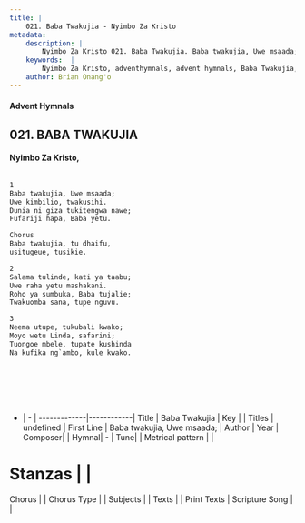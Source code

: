 ```yaml
---
title: |
    021. Baba Twakujia - Nyimbo Za Kristo
metadata:
    description: |
        Nyimbo Za Kristo 021. Baba Twakujia. Baba twakujia, Uwe msaada; Uwe kimbilio, twakusihi. Dunia ni giza tukitengwa nawe; Fufariji hapa, Baba yetu.  Chorus Baba twakujia, tu dhaifu, usitugeue, tusikie.  
    keywords:  |
        Nyimbo Za Kristo, adventhymnals, advent hymnals, Baba Twakujia, Baba twakujia, Uwe msaada;. 
    author: Brian Onang'o
---
```


#### Advent Hymnals
## 021. BABA TWAKUJIA
####  Nyimbo Za Kristo,

```txt

1
Baba twakujia, Uwe msaada;
Uwe kimbilio, twakusihi.
Dunia ni giza tukitengwa nawe;
Fufariji hapa, Baba yetu.

Chorus
Baba twakujia, tu dhaifu,
usitugeue, tusikie.

2
Salama tulinde, kati ya taabu;
Uwe raha yetu mashakani.
Roho ya sumbuka, Baba tujalie;
Twakuomba sana, tupe nguvu.

3
Neema utupe, tukubali kwako;
Moyo wetu Linda, safarini;
Tuongoe mbele, tupate kushinda
Na kufika ng`ambo, kule kwako.








```

- |   -  |
-------------|------------|
Title | Baba Twakujia |
Key |  |
Titles | undefined |
First Line | Baba twakujia, Uwe msaada; |
Author | 
Year | 
Composer| |
Hymnal|  - |
Tune|  |
Metrical pattern | |
# Stanzas |  |
Chorus |  |
Chorus Type |  |
Subjects | |
Texts |  |
Print Texts | 
Scripture Song |  |
    
